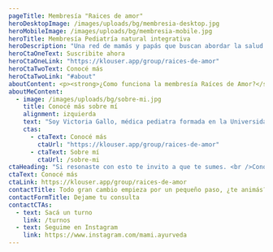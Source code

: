 ```yaml
---
pageTitle: Membresía "Raices de amor"
heroDesktopImage: /images/uploads/bg/membresia-desktop.jpg
heroMobileImage: /images/uploads/bg/membresia-mobile.jpg
heroTitle: Membresía Pediatría natural integrativa
heroDescription: "Una red de mamás y papás que buscan abordar la salud de sus hijos de manera integral y a través de tratamientos naturales. Si consideras que la medicina convencional hace un uso excesivo de medicación y que no toma en cuenta las características individuales de tu hijo o hija, este espacio es para vos."
heroCtaOneText: Suscribite ahora
heroCtaOneLink: "https://klouser.app/group/raices-de-amor"
heroCtaTwoText: Conocé más
heroCtaTwoLink: "#about"
aboutContent: <p><strong>¿Como funciona la membresía Raíces de Amor?</strong></p><p>Es una plataforma online donde semana a semana te comparto un artículo nuevo exclusivo sobre tratamientos naturales para la familia.</p><p>Todo queda organizado en una BIBLIOTECA por categoría.</p><p>Incluye audios, recetarios de tratamientos naturales y listas de compras para descargar, videos para que puedas aprender de forma clara y sencilla.</p><p>Además acceso a un grupo de telegram para consultar dudas y compartir en comunidad, con mi acompañamiento y guía continua.</p><p><strong>¿Te gustaría sumarte pero sentis que no tenes tiempo?</strong></p><p>Tranquila, el contenido está pensado para mamás como vos (y como yo) para que puedas encontrar fácilmente lo que necesitas en cada momento y puedas leerlo en NO más de 15 mins😅</p><p><strong>"Sin acción no hay transformación"</strong></p>
aboutMeContent:
  - image: /images/uploads/bg/sobre-mi.jpg
    title: Conocé más sobre mí
    alignment: izquierda
    text: "Soy Victoria Gallo, médica pediatra formada en la Universidad de Buenos Aires. Mamá de dos pequeños maestros. Yo también estuve en TU lugar. <br />Un día comencé a sentir que la medicina convencional no me resonaba, porque propone tratamientos generales, sin tener en cuenta las características únicas y específicas de cada persona, haciendo foco solo en lo físico, poniendo parches, sin tratar el problema de raíz. Por eso me formé en medicina Ayurveda y fitomedicina."
    ctas:
      - ctaText: Conocé más
        ctaUrl: "https://klouser.app/group/raices-de-amor"
      - ctaText: Sobre mí
        ctaUrl: /sobre-mi
ctaHeading: "Si resonaste con esto te invito a que te sumes. <br />Conocé más sobre la suscripción acá:"
ctaText: Conocé más
ctaLink: https://klouser.app/group/raices-de-amor
contactTitle: Todo gran cambio empieza por un pequeño paso, ¿te animás?
contactFormTitle: Dejame tu consulta
contactCTAs:
  - text: Sacá un turno
    link: /turnos
  - text: Seguime en Instagram
    link: https://www.instagram.com/mami.ayurveda
---
```

